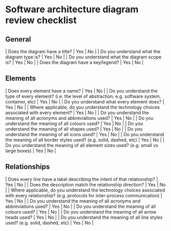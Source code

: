<!-- ---
layout: default
title: Review checklist
parent: Diagrams
nav_order: 12
permalink: /diagrams/checklist
--- -->

# Software architecture diagram review checklist

## General

| Does the diagram have a title? | Yes | No |
| Do you understand what the diagram type is? | Yes | No |
| Do you understand what the diagram scope is? | Yes | No |
| Does the diagram have a key/legend? | Yes | No |

## Elements

| Does every element have a name? | Yes | No |
| Do you understand the type of every element? (i.e. the level of abstraction; e.g. software system, container, etc) | Yes | No |
| Do you understand what every element does? | Yes | No |
| Where applicable, do you understand the technology choices associated with every element? | Yes | No |
| Do you understand the meaning of all acronyms and abbreviations used? | Yes | No |
| Do you understand the meaning of all colours used? | Yes | No |
| Do you understand the meaning of all shapes used? | Yes | No |
| Do you understand the meaning of all icons used? | Yes | No |
| Do you understand the meaning of all border styles used? (e.g. solid, dashed, etc) | Yes | No |
| Do you understand the meaning of all element sizes used? (e.g. small vs large boxes) | Yes | No |

## Relationships

| Does every line have a label describing the intent of that relationship? | Yes | No |
| Does the description match the relationship direction? | Yes | No |
| Where applicable, do you understand the technology choices associated with every relationship? (e.g. protocols for inter-process communication) | Yes | No |
| Do you understand the meaning of all acronyms and abbreviations used? | Yes | No |
| Do you understand the meaning of all colours used? | Yes | No |
| Do you understand the meaning of all arrow heads used? | Yes | No |
| Do you understand the meaning of all line styles used? (e.g. solid, dashed, etc) | Yes | No |